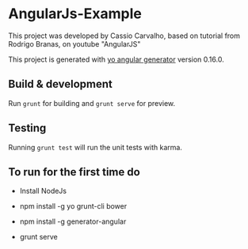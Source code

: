 # AngularJs-Example
This project was developed by Cassio Carvalho, based on tutorial from Rodrigo Branas, on youtube "AngularJS"




This project is generated with [yo angular generator](https://github.com/yeoman/generator-angular)
version 0.16.0.

## Build & development

Run `grunt` for building and `grunt serve` for preview.

## Testing

Running `grunt test` will run the unit tests with karma.


## To run for the first time do
* Install NodeJs

- npm install -g yo grunt-cli bower
- npm install -g generator-angular

- grunt serve

